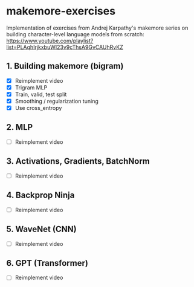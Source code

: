 # makemore-exercises
Implementation of exercises from Andrej Karpathy's makemore series on building character-level language models from scratch: https://www.youtube.com/playlist?list=PLAqhIrjkxbuWI23v9cThsA9GvCAUhRvKZ

## 1. Building makemore (bigram)
- [x] Reimplement video
- [x] Trigram MLP
- [x] Train, valid, test split
- [x] Smoothing / regularization tuning
- [x] Use cross_entropy

## 2. MLP
- [ ] Reimplement video

## 3. Activations, Gradients, BatchNorm
- [ ] Reimplement video

## 4. Backprop Ninja
- [ ] Reimplement video

## 5. WaveNet (CNN) 
- [ ] Reimplement video

## 6. GPT (Transformer)
- [ ] Reimplement video
